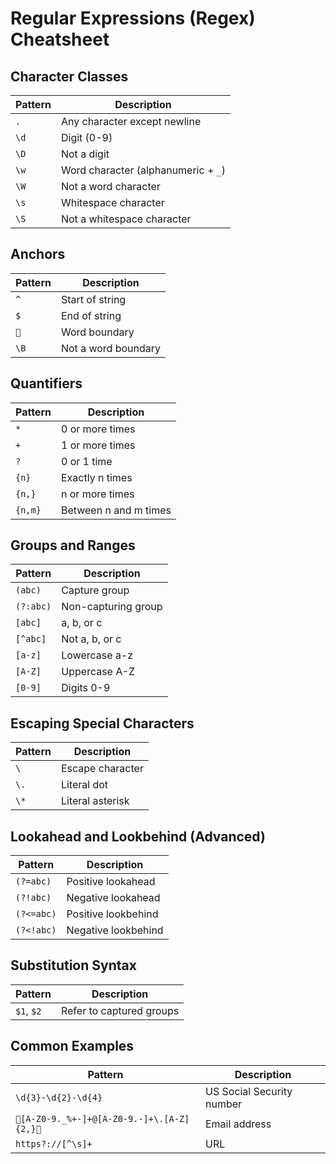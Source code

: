 
# Regular Expressions (Regex) Cheatsheet

## Character Classes
| Pattern | Description |
|---------|-------------|
| `.`     | Any character except newline |
| `\d`    | Digit (0-9) |
| `\D`    | Not a digit |
| `\w`    | Word character (alphanumeric + `_`) |
| `\W`    | Not a word character |
| `\s`    | Whitespace character |
| `\S`    | Not a whitespace character |

## Anchors
| Pattern | Description |
|---------|-------------|
| `^`     | Start of string |
| `$`     | End of string |
| ``    | Word boundary |
| `\B`    | Not a word boundary |

## Quantifiers
| Pattern   | Description |
|-----------|-------------|
| `*`       | 0 or more times |
| `+`       | 1 or more times |
| `?`       | 0 or 1 time |
| `{n}`     | Exactly n times |
| `{n,}`    | n or more times |
| `{n,m}`   | Between n and m times |

## Groups and Ranges
| Pattern        | Description |
|----------------|-------------|
| `(abc)`        | Capture group |
| `(?:abc)`      | Non-capturing group |
| `[abc]`        | a, b, or c |
| `[^abc]`       | Not a, b, or c |
| `[a-z]`        | Lowercase a-z |
| `[A-Z]`        | Uppercase A-Z |
| `[0-9]`        | Digits 0-9 |

## Escaping Special Characters
| Pattern | Description |
|---------|-------------|
| `\`    | Escape character |
| `\.`    | Literal dot |
| `\*`   | Literal asterisk |

## Lookahead and Lookbehind (Advanced)
| Pattern        | Description |
|----------------|-------------|
| `(?=abc)`      | Positive lookahead |
| `(?!abc)`      | Negative lookahead |
| `(?<=abc)`     | Positive lookbehind |
| `(?<!abc)`     | Negative lookbehind |

## Substitution Syntax
| Pattern    | Description |
|------------|-------------|
| `$1`, `$2` | Refer to captured groups |

## Common Examples
| Pattern       | Description |
|---------------|-------------|
| `\d{3}-\d{2}-\d{4}` | US Social Security number |
| `[A-Z0-9._%+-]+@[A-Z0-9.-]+\.[A-Z]{2,}` | Email address |
| `https?://[^\s]+` | URL |

